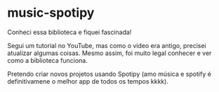 # music-spotipy

Conheci essa biblioteca e fiquei fascinada!

Segui um tutorial no YouTube, mas como o vídeo era antigo, precisei atualizar algumas coisas. Mesmo assim, foi muito legal conhecer e ver como a biblioteca funciona. 

Pretendo criar novos projetos usando Spotipy (amo música e spotify é definitivamene o melhor app de todos os tempos kkkk).
